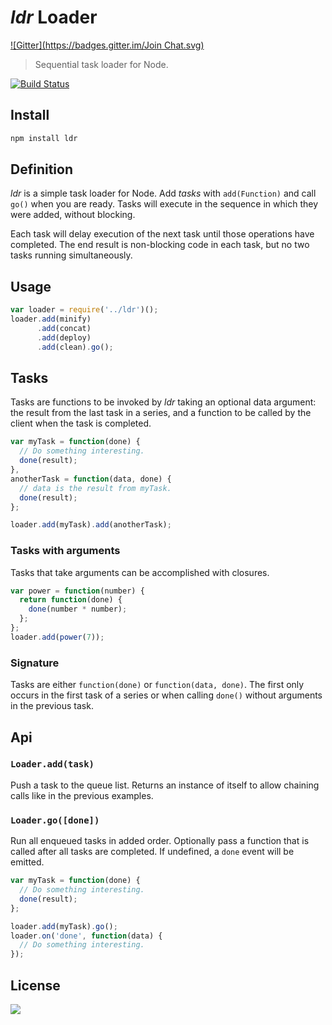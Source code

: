 # _ldr_ Loader

[![Gitter](https://badges.gitter.im/Join Chat.svg)](https://gitter.im/bucaran/ldr?utm_source=badge&utm_medium=badge&utm_campaign=pr-badge&utm_content=badge)

> Sequential task loader for Node.

[![Build Status][TravisLogo]][Travis]

## Install

```sh
npm install ldr
```

## Definition

_ldr_ is a simple task loader for Node. Add _tasks_ with `add(Function)` and call `go()` when you are ready. Tasks will execute in the sequence in which they were added, without blocking.

Each task will delay execution of the next task until those operations have completed. The end result is non-blocking code in each task, but no two tasks running simultaneously.

## Usage
```js
var loader = require('../ldr')();
loader.add(minify)
      .add(concat)
      .add(deploy)
      .add(clean).go();
```

## Tasks

Tasks are functions to be invoked by _ldr_ taking an optional data argument: the result from the last task in a series, and a function to be called by the client when the task is completed.

```js
var myTask = function(done) {
  // Do something interesting.
  done(result);
},
anotherTask = function(data, done) {
  // data is the result from myTask.
  done(result);
};

loader.add(myTask).add(anotherTask);
```

### Tasks with arguments

Tasks that take arguments can be accomplished with closures.

```js
var power = function(number) {
  return function(done) {
    done(number * number);
  };
};
loader.add(power(7));
```
### Signature

Tasks are either `function(done)` or `function(data, done)`. The first only occurs in the first task of a series or when calling `done()` without arguments in the previous task.

## Api

### `Loader.add(task)`

Push a task to the queue list. Returns an instance of itself to allow chaining calls like in the previous examples.

### `Loader.go([done])`

Run all enqueued tasks in added order. Optionally pass a function that is called after all tasks are completed. If undefined, a `done` event will be emitted.

```js
var myTask = function(done) {
  // Do something interesting.
  done(result);
};

loader.add(myTask).go();
loader.on('done', function(data) {
  // Do something interesting.
});
```

## License
![][MIT]

[MIT]: http://img.shields.io/badge/license-MIT-green.svg?style=flat-square
[TravisLogo]: https://travis-ci.org/bucaran/ldr.svg?branch=master
[Travis]: https://travis-ci.org/bucaran/ldr
